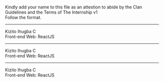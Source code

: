 Kindly add your name to this file as an attestion to abide by the Clan Guidelines and the Terms of The Internship v1
<br/> Follow the format.<br/>

---

Kizito Ihugba C <br/>
Front-end Web: ReactJS

---

Kizito Ihugba C <br/>
Front-end Web: ReactJS

---

Kizito Ihugba C <br/>
Front-end Web: ReactJS
